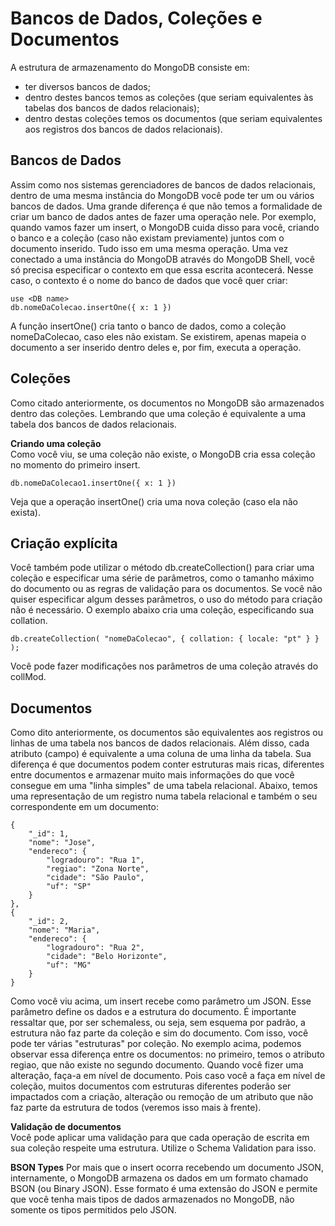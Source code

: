# Bancos de Dados, Coleções e Documentos  

A estrutura de armazenamento do MongoDB consiste em:  
  
 - ter diversos bancos de dados;  
 - dentro destes bancos temos as coleções (que seriam equivalentes às tabelas dos bancos de dados relacionais);  
 - dentro destas coleções temos os documentos (que seriam equivalentes aos registros dos bancos de dados relacionais).  
  
## Bancos de Dados  
Assim como nos sistemas gerenciadores de bancos de dados relacionais, dentro de uma mesma instância do MongoDB você pode ter um ou vários bancos de dados. Uma grande diferença é que não temos a formalidade de criar um banco de dados antes de fazer uma operação nele.
Por exemplo, quando vamos fazer um insert, o MongoDB cuida disso para você, criando o banco e a coleção (caso não existam previamente) juntos com o documento inserido. Tudo isso em uma mesma operação.
Uma vez conectado a uma instância do MongoDB através do MongoDB Shell, você só precisa especificar o contexto em que essa escrita acontecerá. Nesse caso, o contexto é o nome do banco de dados que você quer criar:

```
use <DB name>
db.nomeDaColecao.insertOne({ x: 1 })
``` 

A função insertOne() cria tanto o banco de dados, como a coleção nomeDaColecao, caso eles não existam. Se existirem, apenas mapeia o documento a ser inserido dentro deles e, por fim, executa a operação.  
  
## Coleções
Como citado anteriormente, os documentos no MongoDB são armazenados dentro das coleções. Lembrando que uma coleção é equivalente a uma tabela dos bancos de dados relacionais.  
  
**Criando uma coleção**  
Como você viu, se uma coleção não existe, o MongoDB cria essa coleção no momento do primeiro insert.  
```  
db.nomeDaColecao1.insertOne({ x: 1 })  
```  
Veja que a operação insertOne() cria uma nova coleção (caso ela não exista).  

## Criação explícita
Você também pode utilizar o método db.createCollection() para criar uma coleção e especificar uma série de parâmetros, como o tamanho máximo do documento ou as regras de validação para os documentos.
Se você não quiser especificar algum desses parâmetros, o uso do método para criação não é necessário. O exemplo abaixo cria uma coleção, especificando sua collation.  

```
db.createCollection( "nomeDaColecao", { collation: { locale: "pt" } } );
```
  
Você pode fazer modificações nos parâmetros de uma coleção através do collMod.  

## Documentos

Como dito anteriormente, os documentos são equivalentes aos registros ou linhas de uma tabela nos bancos de dados relacionais. Além disso, cada atributo (campo) é equivalente a uma coluna de uma linha da tabela. Sua diferença é que documentos podem conter estruturas mais ricas, diferentes entre documentos e armazenar muito mais informações do que você consegue em uma "linha simples" de uma tabela relacional. Abaixo, temos uma representação de um registro numa tabela relacional e também o seu correspondente em um documento:  

```  
{
    "_id": 1,
    "nome": "Jose",
    "endereco": {
        "logradouro": "Rua 1",
        "regiao": "Zona Norte",
        "cidade": "São Paulo",
        "uf": "SP"
    }
},
{
    "_id": 2,
    "nome": "Maria",
    "endereco": {
        "logradouro": "Rua 2",
        "cidade": "Belo Horizonte",
        "uf": "MG"
    }
}
```
  

Como você viu acima, um insert recebe como parâmetro um JSON. Esse parâmetro define os dados e a estrutura do documento. É importante ressaltar que, por ser schemaless, ou seja, sem esquema por padrão, a estrutura não faz parte da coleção e sim do documento. Com isso, você pode ter várias "estruturas" por coleção. No exemplo acima, podemos observar essa diferença entre os documentos: no primeiro, temos o atributo regiao, que não existe no segundo documento.
Quando você fizer uma alteração, faça-a em nível de documento. Pois caso você a faça em nível de coleção, muitos documentos com estruturas diferentes poderão ser impactados com a criação, alteração ou remoção de um atributo que não faz parte da estrutura de todos (veremos isso mais à frente).  
  
**Validação de documentos**  
Você pode aplicar uma validação para que cada operação de escrita em sua coleção respeite uma estrutura. Utilize o Schema Validation para isso.  
  
**BSON Types**
Por mais que o insert ocorra recebendo um documento JSON, internamente, o MongoDB armazena os dados em um formato chamado BSON (ou Binary JSON). Esse formato é uma extensão do JSON e permite que você tenha mais tipos de dados armazenados no MongoDB, não somente os tipos permitidos pelo JSON.